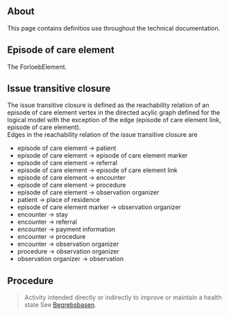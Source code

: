 ## About
This page contains definitios use throughout the technical documentation.

## Episode of care element
The ForloebElement.

## Issue transitive closure
The issue transitive closure is defined as the reachability relation of an episode of care element vertex in the directed acylic graph defined for the logical model with the exception of the edge (episode of care element link, episode of care element).  
Edges in the reachability relation of the issue transitive closure are

 * episode of care element -> patient
 * episode of care element -> episode of care element marker
 * episode of care element -> referral
 * episode of care element -> episode of care element link
 * episode of care element -> encounter
 * episode of care element -> procedure
 * episode of care element -> observation organizer
 * patient -> place of residence
 * episode of care element marker -> observation organizer
 * encounter -> stay
 * encounter -> referral
 * encounter -> payment information
 * encounter -> procedure
 * encounter -> observation organizer
 * procedure -> observation organizer
 * observation organizer -> observation
 
## Procedure
>  Activity intended directly or indirectly to improve or maintain a health state
See [Begrebsbasen](http://sundhedsdata.iterm.dk/?TermId=1853&SrcLang=da&TrgLang=en).